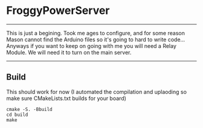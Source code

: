 # FroggyPowerServer
---

This is just a begining. Took me ages to configure, and for some reason Mason
cannot find the Arduino files so it's going to hard to write code...
Anyways if you want to keep on going with me you will need a Relay Module.
We will need it to turn on the main server.

---

## Build

This should work for now (I automated the compilation and uplaoding so make sure
CMakeLists.txt builds for your board)
```
cmake -S. -Bbuild
cd build
make
```

